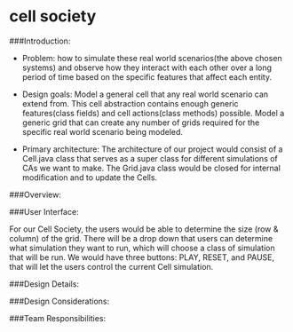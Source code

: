 cell society
====

###Introduction:
* Problem: how to simulate these real world scenarios(the above chosen systems) 
and observe how they interact with each other over a long period of time based 
on the specific features that affect each entity. 

* Design goals: Model a general cell that any real world scenario can extend from. 
This cell abstraction contains enough generic features(class fields) and cell 
actions(class methods) possible. Model a generic grid that can create any number of 
grids required for the specific real world scenario being modeled.

* Primary architecture: The architecture of our project would consist of a Cell.java 
class that serves as a super class for different simulations of CAs we want to make. 
The Grid.java class would be closed for internal modification and to update the Cells. 
 
 
###Overview:


###User Interface:

For our Cell Society, the users would be able to determine the size (row & column) of 
the grid. There will be a drop down that users can determine what simulation they want 
to run, which will choose a class of simulation that will be run. We would have three 
buttons: PLAY, RESET, and PAUSE, that will let the users control the current Cell simulation. 

###Design Details:



###Design Considerations:


###Team Responsibilities: